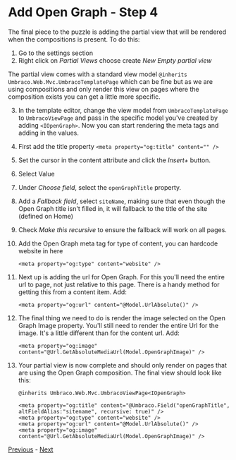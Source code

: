# Add Open Graph - Step 4
The final piece to the puzzle is adding the partial view that will be rendered when the compositions is present. To do this:

1. Go to the settings section
2. Right click on *Partial Views* choose create *New Empty partial view*

The partial view comes with a standard view model `@inherits Umbraco.Web.Mvc.UmbracoTemplatePage` which can be fine but as we are using compositions and only render this view on pages where the composition exists you can get a little more specific.

3. In the template editor, change the view model from `UmbracoTemplatePage` to `UmbracoViewPage` and pass in the specific model you've created by adding `<IOpenGraph>`. Now you can start rendering the meta tags and adding in the values.
4. First add the title property `<meta property="og:title" content="" />`
5. Set the cursor in the content attribute and click the *Insert+* button.
6. Select Value
7. Under *Choose field*, select the `openGraphTitle` property.
8. Add a *Fallback field*, select `siteName`, making sure that even though the Open Graph title isn't filled in, it will fallback to the title of the site (defined on Home)
9. Check *Make this recursive* to ensure the fallback will work on all pages.
10. Add the Open Graph meta tag for type of content, you can hardcode website in here 
        
        <meta property="og:type" content="website" />

11. Next up is adding the url for Open Graph. For this you'll need the entire url to page, not just relative to this page. There is a handy method for getting this from a content item. Add: 
    
        <meta property="og:url" content="@Model.UrlAbsolute()" />

12. The final thing we need to do is render the image selected on the Open Graph Image property. You'll still need to render the entire Url for the image. It's a little different than for the content url. Add: 

        <meta property="og:image" content="@Url.GetAbsoluteMediaUrl(Model.OpenGraphImage)" />

13. Your partial view is now complete and should only render on pages that are using the Open Graph composition. The final view should look like this:


        @inherits Umbraco.Web.Mvc.UmbracoViewPage<IOpenGraph>
        
        <meta property="og:title" content="@Umbraco.Field("openGraphTitle", altFieldAlias:"sitename", recursive: true)" />
        <meta property="og:type" content="website" />
        <meta property="og:url" content="@Model.UrlAbsolute()" />
        <meta property="og:image" content="@Url.GetAbsoluteMediaUrl(Model.OpenGraphImage)" />


[Previous](step-3.md) - [Next](summary.md)